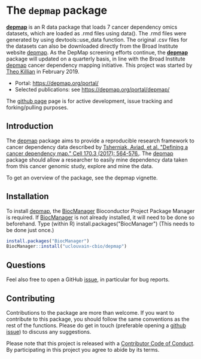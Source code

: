 # The `depmap` package

[**depmap**](https://github.com/UCLouvain-CBIO/depmap/) is an R data
package that loads 7 cancer dependency omics datasets, which are
loaded as .rmd files using data(). The .rmd files were generated by
using devtools::use_data function. The original .csv files for the
datasets can also be downloaded directly from the Broad Institute
website [depmap](https://depmap.org/portal/download/). As the DepMap
screening efforts continue, the
[**depmap**](https://github.com/UCLouvain-CBIO/depmap/) package will
updated on a quarterly basis, in line with the Broad Institute
[depmap](https://depmap.org/portal/download/) cancer dependency
mapping initiative. This project was started by [Theo
Killian](http://tfkillian.github/) in February 2019.

- Portal: https://depmap.org/portal/
- Selected publications: see https://depmap.org/portal/depmap/

The [github page](https://github.com/UCLouvain-CBIO/depmap) page is for
active development, issue tracking and forking/pulling purposes.

## Introduction

The [depmap](https://github.com/UCLouvain-CBIO/depmap/) package aims to
provide a reproducible research framework to cancer dependency data
described by [Tsherniak, Aviad, et al. "Defining a cancer dependency
map." Cell 170.3 (2017):
564-576.](https://www.ncbi.nlm.nih.gov/pubmed/28753430). The
[depmap](https://github.com/UCLouvain-CBIO/depmap/) package should allow a
researcher to easily mine dependency data taken from this cancer
genomic study, explore and mine the data.

To get an overview of the package, see the depmap vignette.

## Installation

To install [depmap](https://github.com/UCLouvain-CBIO/depmap/), the
[BiocManager](https://cran.r-project.org/web/packages/BiocManager/index.html)
Bioconductor Project Package Manager is required. If
[BiocManager](https://cran.r-project.org/web/packages/BiocManager/index.html)
is not already installed, it will need to be done so beforehand. Type
(within R) install.packages("BiocManager") (This needs to be done just
once.)

```r
install.packages("BiocManager")
BiocManager::install("uclouvain-cbio/depmap")
```

## Questions

Feel also free to open a GitHub
[issue](https://github.com/UCLouvain-CBIO/depmap/issues), in
particular for bug reports.

## Contributing

Contributions to the package are more than welcome. If you want to
contribute to this package, you should follow the same conventions as
the rest of the functions. Please do get in touch (preferable opening
a [github issue](https://github.com/UCLouvain-CBIO/depmap/issues/)) to
discuss any suggestions.

Please note that this project is released with a
[Contributor Code of Conduct](https://github.com/UCLouvain-CBIO/depmap/blob/master/CONDUCT.md).
By participating in this project you agree to abide by its terms.
